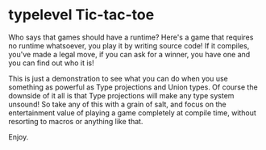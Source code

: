 # typelevel Tic-tac-toe
Who says that games should have a runtime? Here's a game that requires no runtime whatsoever, you play it by writing source code! If it compiles, you've made a legal move, if you can ask for a winner, you have one and you can find out who it is!

This is just a demonstration to see what you can do when you use something as powerful as Type projections and Union types. Of course the downside of it all is that Type projections will make any type system unsound! So take any of this with a grain of salt, and focus on the entertainment value of playing a game completely at compile time, without resorting to macros or anything like that.

Enjoy.
